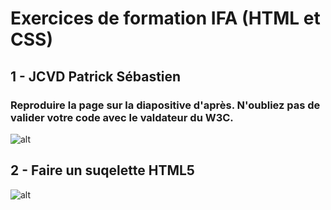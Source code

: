 # Exercices de formation IFA (HTML et CSS)

## 1 - JCVD Patrick Sébastien

### Reproduire la page sur la diapositive d'après. N'oubliez pas de valider votre code avec le valdateur du W3C.

![alt](https://github.com/cedric-famibelle/html_css/blob/master/img/jcvdpat.jpg)


## 2 - Faire un suqelette HTML5

![alt](https://github.com/cedric-famibelle/html_css/blob/master/img/squelette.jpg)


